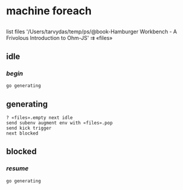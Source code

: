 # machine foreach
## 
list files '/Users/tarvydas/temp/ps/@book-Hamburger Workbench - A Frivolous Introduction to Ohm-JS' ⇉ «files»

## **idle**
  ### *begin*
    go generating
## **generating**
    ? «files».empty next idle
    send subenv augment env with «files».pop
    send kick trigger
    next blocked
## **blocked**
   ### *resume*
    go generating
